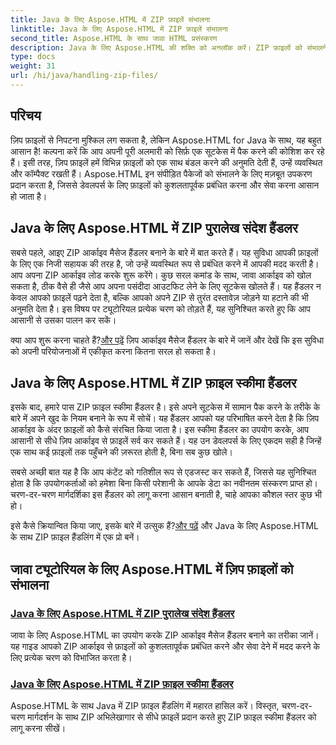 ```yaml
---
title: Java के लिए Aspose.HTML में ZIP फ़ाइलें संभालना
linktitle: Java के लिए Aspose.HTML में ZIP फ़ाइलें संभालना
second_title: Aspose.HTML के साथ जावा HTML प्रसंस्करण
description: Java के लिए Aspose.HTML की शक्ति को अनलॉक करें। ZIP फ़ाइलों को संभालने के बारे में ट्यूटोरियल देखें और ZIP अभिलेखागार को प्रभावी ढंग से प्रबंधित करने के लिए आवश्यक तकनीकें सीखें।
type: docs
weight: 31
url: /hi/java/handling-zip-files/
---
```

## परिचय

ज़िप फ़ाइलों से निपटना मुश्किल लग सकता है, लेकिन Aspose.HTML for Java के साथ, यह बहुत आसान है! कल्पना करें कि आप अपनी पूरी अलमारी को सिर्फ़ एक सूटकेस में पैक करने की कोशिश कर रहे हैं। इसी तरह, ज़िप फ़ाइलें हमें विभिन्न फ़ाइलों को एक साथ बंडल करने की अनुमति देती हैं, उन्हें व्यवस्थित और कॉम्पैक्ट रखती हैं। Aspose.HTML इन संपीड़ित पैकेजों को संभालने के लिए मज़बूत उपकरण प्रदान करता है, जिससे डेवलपर्स के लिए फ़ाइलों को कुशलतापूर्वक प्रबंधित करना और सेवा करना आसान हो जाता है।

## Java के लिए Aspose.HTML में ZIP पुरालेख संदेश हैंडलर

सबसे पहले, आइए ZIP आर्काइव मैसेज हैंडलर बनाने के बारे में बात करते हैं। यह सुविधा आपकी फ़ाइलों के लिए एक निजी सहायक की तरह है, जो उन्हें व्यवस्थित रूप से प्रबंधित करने में आपकी मदद करती है। आप अपना ZIP आर्काइव लोड करके शुरू करेंगे। कुछ सरल कमांड के साथ, जावा आर्काइव को खोल सकता है, ठीक वैसे ही जैसे आप अपना पसंदीदा आउटफिट लेने के लिए सूटकेस खोलते हैं। यह हैंडलर न केवल आपको फ़ाइलें पढ़ने देता है, बल्कि आपको अपने ZIP से तुरंत दस्तावेज़ जोड़ने या हटाने की भी अनुमति देता है। इस विषय पर ट्यूटोरियल प्रत्येक चरण को तोड़ते हैं, यह सुनिश्चित करते हुए कि आप आसानी से उसका पालन कर सकें। 

 क्या आप शुरू करना चाहते हैं?[और पढ़ें](./zip-archive-message-handler/) ज़िप आर्काइव मैसेज हैंडलर के बारे में जानें और देखें कि इस सुविधा को अपनी परियोजनाओं में एकीकृत करना कितना सरल हो सकता है।

## Java के लिए Aspose.HTML में ZIP फ़ाइल स्कीमा हैंडलर

इसके बाद, हमारे पास ZIP फ़ाइल स्कीमा हैंडलर है। इसे अपने सूटकेस में सामान पैक करने के तरीके के बारे में अपने खुद के नियम बनाने के रूप में सोचें। यह हैंडलर आपको यह परिभाषित करने देता है कि ज़िप आर्काइव के अंदर फ़ाइलों को कैसे संरचित किया जाता है। इस स्कीमा हैंडलर का उपयोग करके, आप आसानी से सीधे ज़िप आर्काइव से फ़ाइलें सर्व कर सकते हैं। यह उन डेवलपर्स के लिए एकदम सही है जिन्हें एक साथ कई फ़ाइलों तक पहुँचने की ज़रूरत होती है, बिना सब कुछ खोले। 

सबसे अच्छी बात यह है कि आप कंटेंट को गतिशील रूप से एडजस्ट कर सकते हैं, जिससे यह सुनिश्चित होता है कि उपयोगकर्ताओं को हमेशा बिना किसी परेशानी के आपके डेटा का नवीनतम संस्करण प्राप्त हो। चरण-दर-चरण मार्गदर्शिका इस हैंडलर को लागू करना आसान बनाती है, चाहे आपका कौशल स्तर कुछ भी हो। 

 इसे कैसे क्रियान्वित किया जाए, इसके बारे में उत्सुक हैं?[और पढ़ें](./zip-file-schema-handler/) और Java के लिए Aspose.HTML के साथ ZIP फ़ाइल हैंडलिंग में एक प्रो बनें।

## जावा ट्यूटोरियल के लिए Aspose.HTML में ज़िप फ़ाइलों को संभालना
### [Java के लिए Aspose.HTML में ZIP पुरालेख संदेश हैंडलर](./zip-archive-message-handler/)
जावा के लिए Aspose.HTML का उपयोग करके ZIP आर्काइव मैसेज हैंडलर बनाने का तरीका जानें। यह गाइड आपको ZIP आर्काइव से फ़ाइलों को कुशलतापूर्वक प्रबंधित करने और सेवा देने में मदद करने के लिए प्रत्येक चरण को विभाजित करता है।
### [Java के लिए Aspose.HTML में ZIP फ़ाइल स्कीमा हैंडलर](./zip-file-schema-handler/)
Aspose.HTML के साथ Java में ZIP फ़ाइल हैंडलिंग में महारत हासिल करें। विस्तृत, चरण-दर-चरण मार्गदर्शन के साथ ZIP अभिलेखागार से सीधे फ़ाइलें प्रदान करते हुए ZIP फ़ाइल स्कीमा हैंडलर को लागू करना सीखें।